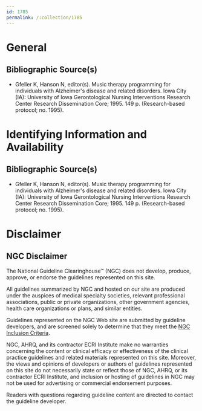 ```yaml
---
id: 1785
permalink: /:collection/1785
---
```


# General

## Bibliographic Source(s)

- Gfeller K, Hanson N, editor(s). Music therapy programming for individuals with Alzheimer's disease and related disorders. Iowa City (IA): University of Iowa Gerontological Nursing Interventions Research Center Research Dissemination Core; 1995. 149 p. (Research-based protocol; no. 1995).

# Identifying Information and Availability

## Bibliographic Source(s)

- Gfeller K, Hanson N, editor(s). Music therapy programming for individuals with Alzheimer's disease and related disorders. Iowa City (IA): University of Iowa Gerontological Nursing Interventions Research Center Research Dissemination Core; 1995. 149 p. (Research-based protocol; no. 1995).

# Disclaimer

## NGC Disclaimer

The National Guideline Clearinghouse™ (NGC) does not develop, produce, approve, or endorse the guidelines represented on this site.

All guidelines summarized by NGC and hosted on our site are produced under the auspices of medical specialty societies, relevant professional associations, public or private organizations, other government agencies, health care organizations or plans, and similar entities.

Guidelines represented on the NGC Web site are submitted by guideline developers, and are screened solely to determine that they meet the [NGC Inclusion Criteria](/help-and-about/summaries/inclusion-criteria).

NGC, AHRQ, and its contractor ECRI Institute make no warranties concerning the content or clinical efficacy or effectiveness of the clinical practice guidelines and related materials represented on this site. Moreover, the views and opinions of developers or authors of guidelines represented on this site do not necessarily state or reflect those of NGC, AHRQ, or its contractor ECRI Institute, and inclusion or hosting of guidelines in NGC may not be used for advertising or commercial endorsement purposes.

Readers with questions regarding guideline content are directed to contact the guideline developer.


